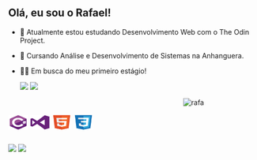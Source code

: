 ## Olá, eu sou o Rafael! 

- 🔭 Atualmente estou estudando Desenvolvimento Web com o The Odin Project.
- 🌱 Cursando Análise e Desenvolvimento de Sistemas na Anhanguera.
- 👨‍🎓 Em busca do meu primeiro estágio!


  <img height="140em" src="https://github-readme-stats.vercel.app/api?username=RafaelKunzler&show_icons=true&theme=material-palenight&hide_border=true&include_all_commits=true&count_private=true"/>
  <img height="140em" src="https://github-readme-stats.vercel.app/api/top-langs/?username=RafaelKunzler&layout=compact&langs_count=7&theme=material-palenight&hide_border=true"/>

<img align="right" alt="rafa" width="150px" src="https://cdn.discordapp.com/attachments/301839436411568129/1016791310021185677/naruto-walk-GIF-unscreen.gif">

  <br />
  <div style="display: inline_block"><br>
   <img align="center" alt="Rafa-Csharp" height="30" width="40" src="https://raw.githubusercontent.com/devicons/devicon/master/icons/csharp/csharp-original.svg" />
   <img align="center" alt="Rafa-Vs" height="30" width="40" src="https://raw.githubusercontent.com/devicons/devicon/master/icons/visualstudio/visualstudio-plain.svg" />
   <img align="center" alt="Rafa-Vs" height="30" width="40" src="https://raw.githubusercontent.com/devicons/devicon/master/icons/html5/html5-original.svg" />
   <img align="center" alt="Rafa-Vs" height="30" width="40" src="https://raw.githubusercontent.com/devicons/devicon/master/icons/css3/css3-original.svg" />
</div>

##

  <a href = "mailto:rafaelkunzler@gmail.com"><img src="https://img.shields.io/badge/-Gmail-%23333?style=for-the-badge&logo=gmail&logoColor=white" target="_blank"></a>
  <a href="https://www.linkedin.com/in/rafael-rodrigues-do-patroc%C3%ADnio-nunes-3984921a2/" target="_blank"><img src="https://img.shields.io/badge/-LinkedIn-%230077B5?style=for-the-badge&logo=linkedin&logoColor=white" target="_blank"></a> 
